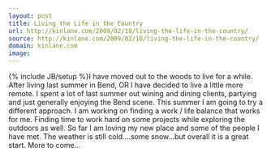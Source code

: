```yaml
---
layout: post
title: Living the Life in the Country
url: http://kinlane.com/2009/02/18/living-the-life-in-the-country/
source: http://kinlane.com/2009/02/18/living-the-life-in-the-country/
domain: kinlane.com
image: 
---
```

{% include JB/setup %}I have moved out to the woods to live for a while. After living last summer in Bend, OR I have decided to live a little more remote. I spent a lot of last summer out wining and dining clients, partying and just generally enjoying the Bend scene. This summer I am going to try a different approach. I am working on finding a work / life balance that works for me. Finding time to work hard on some projects while exploring the outdoors as well. So far I am loving my new place and some of the people I have met. The weather is still cold....some snow...but overall it is a great start. More to come...